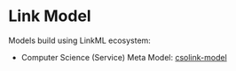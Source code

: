 # Link Model

Models build using LinkML ecosystem:

- Computer Science (Service) Meta Model: [csolink-model](https://linkmodel.github.io/csolink-model/)
